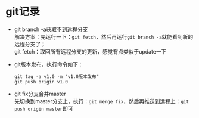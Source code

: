 # git记录

- git branch -a获取不到远程分支  
  解决方案：先运行一下：`git fetch`，然后再运行`git branch -a`就能看到新的远程分支了；  
  git fetch：取回所有远程分支的更新，感觉有点类似于update一下

- git版本发布，执行命令如下：  
  ``` 
  git tag -a v1.0 -m "v1.0版本发布"
  git push origin v1.0
  ```

- git fix分支合并master   
  先切换到master分支上，执行：`git merge fix`，然后再推送到远程上：`git push origin master`即可
  